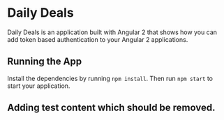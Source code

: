 # Daily Deals

Daily Deals is an application built with Angular 2 that shows how you can add token based authentication to your Angular 2 applications. 

## Running the App

Install the dependencies by running `npm install`. 
Then run `npm start` to start your application.

## Adding test content which should be removed.